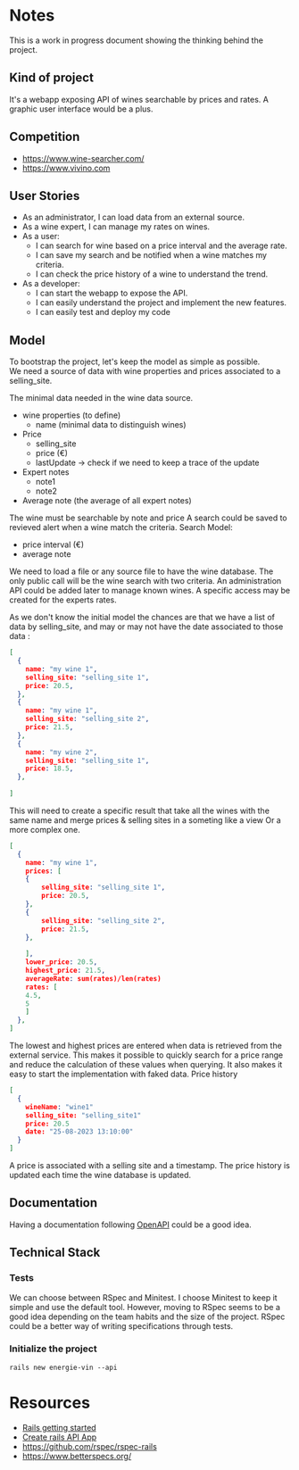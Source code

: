 # Notes

This is a work in progress document showing the thinking behind the project.

## Kind of project

It's a webapp exposing API of wines searchable by prices and rates.
A graphic user interface would be a plus.

## Competition

* https://www.wine-searcher.com/
* https://www.vivino.com


## User Stories

* As an administrator, I can load data from an external source.
* As a wine expert, I can manage my rates on wines.
* As a user:
  * I can search for wine based on a price interval and the average rate.
  * I can save my search and be notified when a wine matches my criteria.
  * I can check the price history of a wine to understand the trend.
* As a developer:
  * I can start the webapp to expose the API.
  * I can easily understand the project and implement the new features.
  * I can easily test and deploy my code

## Model

To bootstrap the project, let's keep the model as simple as possible.  
We need a source of data with wine properties and prices associated to a selling_site.

The minimal data needed in the wine data source.

* wine properties (to define)
  * name (minimal data to distinguish wines)
* Price
    * selling_site
    * price (€)
    * lastUpdate -> check if we need to keep a trace of the update
* Expert notes
  * note1
  * note2
* Average note (the average of all expert notes)

The wine must be searchable by note and price
A search could be saved to revieved alert when a wine match the criteria.
Search Model:
* price interval (€)
* average note

We need to load a file or any source file to have the wine database.
The only public call will be the wine search with two criteria.
An administration API could be added later to manage known wines.
A specific access may be created for the experts rates.

As we don't know the initial model the chances are that we have a list of data by selling_site,
and may or may not have the date associated to those data :

```json
[
  {
	name: "my wine 1",
	selling_site: "selling_site 1",
	price: 20.5,
  },
  {
	name: "my wine 1",
	selling_site: "selling_site 2",
	price: 21.5,
  },
  {
	name: "my wine 2",
	selling_site: "selling_site 1",
	price: 18.5,
  },
 
]
```

This will need to create a specific result that take all the wines with the same name and merge prices & selling sites in a someting like a view
Or a more complex one.

```json
[
  {
	name: "my wine 1",
	prices: [
  	{
    	selling_site: "selling_site 1",
    	price: 20.5,
  	},
  	{
    	selling_site: "selling_site 2",
    	price: 21.5,
  	},
 	 
	],
	lower_price: 20.5,
	highest_price: 21.5,
	averageRate: sum(rates)/len(rates)
	rates: [
  	4.5,
  	5
	]
  },
]
```
The lowest and highest prices are entered when data is retrieved from the external service.
This makes it possible to quickly search for a price range and reduce the calculation of these values when querying.
It also makes it easy to start the implementation with faked data.
Price history

```json
[
  {
	wineName: "wine1"
	selling_site: "selling_site1"
	price: 20.5
	date: "25-08-2023 13:10:00"
  }
]
```

A price is associated with a selling site and a timestamp.
The price history is updated each time the wine database is updated.


## Documentation

Having a documentation following [OpenAPI](https://www.openapis.org/) could be a good idea.


## Technical Stack

### Tests

We can choose between RSpec and Minitest.
I choose Minitest to keep it simple and use the default tool.
However, moving to RSpec seems to be a good idea depending on the team habits and the size of the project.
RSpec could be a better way of writing specifications through tests.

### Initialize the project

```shell
rails new energie-vin --api
```

# Resources

* [Rails getting started](https://guides.rubyonrails.org/getting_started.html)
* [Create rails API App](https://guides.rubyonrails.org/api_app.html)
* https://github.com/rspec/rspec-rails
* https://www.betterspecs.org/

